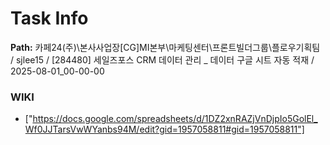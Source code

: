 # Task Info

**Path:** 카페24(주)\본사사업장\[CG]MI본부\마케팅센터\프론트빌더그룹\플로우기획팀 / sjlee15 / [284480] 세일즈포스 CRM 데이터 관리 _ 데이터 구글 시트 자동 적재 / 2025-08-01_00-00-00

### WIKI
- ["https://docs.google.com/spreadsheets/d/1DZ2xnRAZjVnDjpIo5GolEl_Wf0JJTarsVwWYanbs94M/edit?gid=1957058811#gid=1957058811"]

